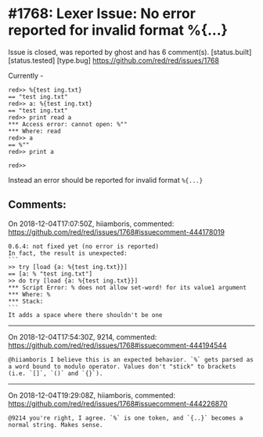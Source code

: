 
#1768: Lexer Issue: No error reported for invalid format %{...}
================================================================================
Issue is closed, was reported by ghost and has 6 comment(s).
[status.built] [status.tested] [type.bug]
<https://github.com/red/red/issues/1768>

Currently -

```
red>> %{test ing.txt}
== "test ing.txt"
red>> a: %{test ing.txt}
== "test ing.txt"
red>> print read a
*** Access error: cannot open: %""
*** Where: read
red>> a
== %""
red>> print a

red>>
```

Instead an error should be reported for invalid format `%{...}`



Comments:
--------------------------------------------------------------------------------

On 2018-12-04T17:07:50Z, hiiamboris, commented:
<https://github.com/red/red/issues/1768#issuecomment-444178019>

    0.6.4: not fixed yet (no error is reported)
    In fact, the result is unexpected:
    ```
    >> try [load {a: %{test ing.txt}}]
    == [a: % "test ing.txt"]
    >> do try [load {a: %{test ing.txt}}]
    *** Script Error: % does not allow set-word! for its value1 argument
    *** Where: %
    *** Stack:
    ```
    It adds a space where there shouldn't be one

--------------------------------------------------------------------------------

On 2018-12-04T17:54:30Z, 9214, commented:
<https://github.com/red/red/issues/1768#issuecomment-444194544>

    @hiiamboris I believe this is an expected behavior. `%` gets parsed as a word bound to modulo operator. Values don't "stick" to brackets (i.e. `[]`, `()` and `{}`).

--------------------------------------------------------------------------------

On 2018-12-04T19:29:08Z, hiiamboris, commented:
<https://github.com/red/red/issues/1768#issuecomment-444226870>

    @9214 you're right, I agree. `%` is one token, and `{..}` becomes a normal string. Makes sense.

